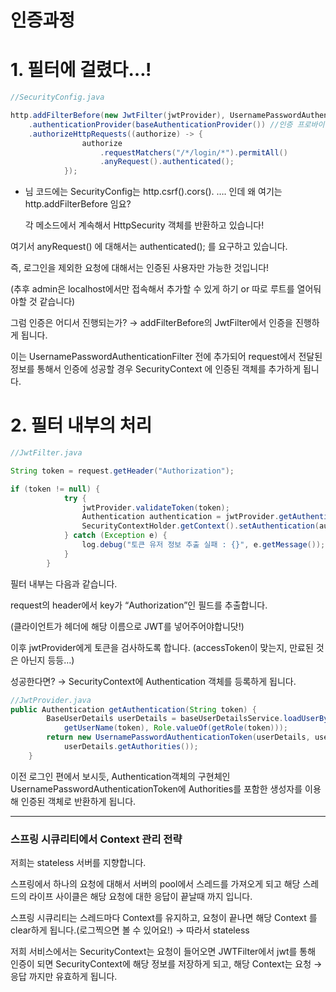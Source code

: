 # 인증과정

# 1. 필터에 걸렸다…!

```java
//SecurityConfig.java

http.addFilterBefore(new JwtFilter(jwtProvider), UsernamePasswordAuthenticationFilter.class) //jwt 필터 추가
    .authenticationProvider(baseAuthenticationProvider()) //인증 프로바이더 추가
    .authorizeHttpRequests((authorize) -> {
                authorize
                    .requestMatchers("/*/login/*").permitAll()
                    .anyRequest().authenticated();
            });
```

- 님 코드에는 SecurityConfig는 http.csrf().cors(). …. 인데 왜 여기는 http.addFilterBefore 임요?
    
    각 메소드에서 계속해서 HttpSecurity 객체를 반환하고 있습니다!
    

여기서 anyRequest() 에 대해서는 authenticated(); 를 요구하고 있습니다.

즉, 로그인을 제외한 요청에 대해서는 인증된 사용자만 가능한 것입니다!

(추후 admin은 localhost에서만 접속해서 추가할 수 있게 하기 or 따로 루트를 열어둬야할 것 같습니다)

그럼 인증은 어디서 진행되는가? → addFilterBefore의 JwtFilter에서 인증을 진행하게 됩니다.

이는 UsernamePasswordAuthenticationFilter 전에 추가되어 request에서 전달된 정보를 통해서 인증에 성공할 경우 SecurityContext 에 인증된 객체를 추가하게 됩니다.

# 2. 필터 내부의 처리

```java
//JwtFilter.java

String token = request.getHeader("Authorization");

if (token != null) {
            try {
                jwtProvider.validateToken(token);
                Authentication authentication = jwtProvider.getAuthentication(token);
                SecurityContextHolder.getContext().setAuthentication(authentication);
            } catch (Exception e) {
                log.debug("토큰 유저 정보 추출 실패 : {}", e.getMessage());
            }
        }
```

필터 내부는 다음과 같습니다.

request의 header에서 key가 “Authorization”인 필드를 추출합니다.

(클라이언트가 헤더에 해당 이름으로 JWT를 넣어주어야합니닷!)

이후 jwtProvider에게 토큰을 검사하도록 합니다. (accessToken이 맞는지, 만료된 것은 아닌지 등등…)

성공한다면? → SecurityContext에 Authentication 객체를 등록하게 됩니다.

```java
//JwtProvider.java
public Authentication getAuthentication(String token) {
        BaseUserDetails userDetails = baseUserDetailsService.loadUserByUsernameAndRole(
            getUserName(token), Role.valueOf(getRole(token)));
        return new UsernamePasswordAuthenticationToken(userDetails, userDetails.getPassword(),
            userDetails.getAuthorities());
    }
```

이전 로그인 편에서 보시듯, Authentication객체의 구현체인 UsernamePasswordAuthenticationToken에 Authorities를 포함한 생성자를 이용해 인증된 객체로 반환하게 됩니다.

---

### 스프링 시큐리티에서 Context 관리 전략

저희는 stateless 서버를 지향합니다.

스프링에서 하나의 요청에 대해서 서버의 pool에서 스레드를 가져오게 되고 해당 스레드의 라이프 사이클은 해당 요청에 대한 응답이 끝날때 까지 입니다.

스프링 시큐리티는 스레드마다 Context를 유지하고, 요청이 끝나면 해당 Context 를 clear하게 됩니다.(로그찍으면 볼 수 있어요!) → 따라서 stateless

저희 서비스에서는 SecurityContext는 요청이 들어오면 JWTFilter에서 jwt를 통해 인증이 되면 SecurityContext에 해당 정보를 저장하게 되고, 해당 Context는 요청 → 응답 까지만 유효하게 됩니다.